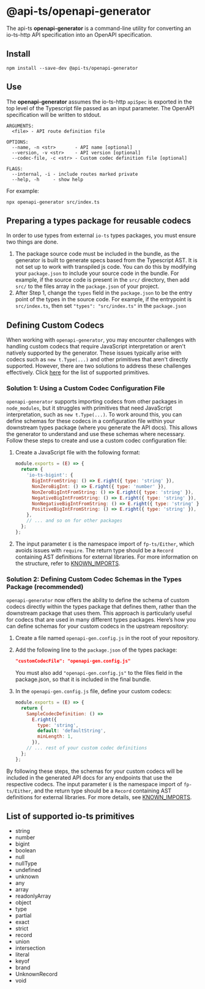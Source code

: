 # @api-ts/openapi-generator

The api-ts **openapi-generator** is a command-line utility for converting an io-ts-http
API specification into an OpenAPI specification.

## Install

```shell
npm install --save-dev @api-ts/openapi-generator
```

## Use

The **openapi-generator** assumes the io-ts-http `apiSpec` is exported in the top level
of the Typescript file passed as an input parameter. The OpenAPI specification will be
written to stdout.

```shell
ARGUMENTS:
  <file> - API route definition file

OPTIONS:
  --name, -n <str>       - API name [optional]
  --version, -v <str>    - API version [optional]
  --codec-file, -c <str> - Custom codec definition file [optional]

FLAGS:
  --internal, -i - include routes marked private
  --help, -h     - show help
```

For example:

```shell
npx openapi-generator src/index.ts
```

## Preparing a types package for reusable codecs

In order to use types from external `io-ts` types packages, you must ensure two things
are done.

1. The package source code must be included in the bundle, as the generator is built to
   generate specs based from the Typescript AST. It is not set up to work with
   transpiled js code. You can do this by modifying your `package.json` to include your
   source code in the bundle. For example, if the source code is present in the `src/`
   directory, then add `src/` to the files array in the `package.json` of your project.
2. After Step 1, change the `types` field in the `package.json` to be the entry point of
   the types in the source code. For example, if the entrypoint is `src/index.ts`, then
   set `"types": "src/index.ts"` in the `package.json`

## Defining Custom Codecs

When working with `openapi-generator`, you may encounter challenges with handling custom
codecs that require JavaScript interpretation or aren't natively supported by the
generator. These issues typically arise with codecs such as `new t.Type(...)` and other
primitives that aren't directly supported. However, there are two solutions to address
these challenges effectively. Click [here](#list-of-supported-io-ts-primitives) for the
list of supported primitives.

### Solution 1: Using a Custom Codec Configuration File

`openapi-generator` supports importing codecs from other packages in `node_modules`, but
it struggles with primitives that need JavaScript interpretation, such as
`new t.Type(...)`. To work around this, you can define schemas for these codecs in a
configuration file within your downstream types package (where you generate the API
docs). This allows the generator to understand and use these schemas where necessary.
Follow these steps to create and use a custom codec configuration file:

1. Create a JavaScript file with the following format:

   ```javascript
   module.exports = (E) => {
     return {
       'io-ts-bigint': {
         BigIntFromString: () => E.right({ type: 'string' }),
         NonZeroBigInt: () => E.right({ type: 'number' }),
         NonZeroBigIntFromString: () => E.right({ type: 'string' }),
         NegativeBigIntFromString: () => E.right({ type: 'string' }),
         NonNegativeBigIntFromString: () => E.right({ type: 'string' }),
         PositiveBigIntFromString: () => E.right({ type: 'string' }),
       },
       // ... and so on for other packages
     };
   };
   ```

2. The input parameter `E` is the namespace import of `fp-ts/Either`, which avoids
   issues with `require`. The return type should be a `Record` containing AST
   definitions for external libraries. For more information on the structure, refer to
   [KNOWN_IMPORTS](./src/knownImports.ts).

### Solution 2: Defining Custom Codec Schemas in the Types Package (recommended)

`openapi-generator` now offers the ability to define the schema of custom codecs
directly within the types package that defines them, rather than the downstream package
that uses them. This approach is particularly useful for codecs that are used in many
different types packages. Here’s how you can define schemas for your custom codecs in
the upstream repository:

1. Create a file named `openapi-gen.config.js` in the root of your repository.

2. Add the following line to the `package.json` of the types package:

   ```json
   "customCodecFile": "openapi-gen.config.js"
   ```

   You must also add `"openapi-gen.config.js"` to the files field in the package.json,
   so that it is included in the final bundle.

3. In the `openapi-gen.config.js` file, define your custom codecs:

   ```javascript
   module.exports = (E) => {
     return {
       SampleCodecDefinition: () =>
         E.right({
           type: 'string',
           default: 'defaultString',
           minLength: 1,
         }),
       // ... rest of your custom codec definitions
     };
   };
   ```

By following these steps, the schemas for your custom codecs will be included in the
generated API docs for any endpoints that use the respective codecs. The input parameter
`E` is the namespace import of `fp-ts/Either`, and the return type should be a `Record`
containing AST definitions for external libraries. For more details, see
[KNOWN_IMPORTS](./src/knownImports.ts).

## List of supported io-ts primitives

- string
- number
- bigint
- boolean
- null
- nullType
- undefined
- unknown
- any
- array
- readonlyArray
- object
- type
- partial
- exact
- strict
- record
- union
- intersection
- literal
- keyof
- brand
- UnknownRecord
- void
